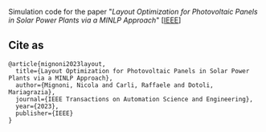 Simulation code for the paper "*Layout Optimization for Photovoltaic Panels in Solar Power Plants via a MINLP Approach*" [[IEEE](https://ieeexplore.ieee.org/document/10368589)]

## Cite as
```
@article{mignoni2023layout,
  title={Layout Optimization for Photovoltaic Panels in Solar Power Plants via a MINLP Approach},
  author={Mignoni, Nicola and Carli, Raffaele and Dotoli, Mariagrazia},
  journal={IEEE Transactions on Automation Science and Engineering},
  year={2023},
  publisher={IEEE}
}
```
